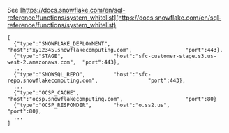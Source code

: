 See [https://docs.snowflake.com/en/sql-reference/functions/system_whitelist](https://docs.snowflake.com/en/sql-reference/functions/system_whitelist)
```
[
  {"type":"SNOWFLAKE_DEPLOYMENT", "host":"xy12345.snowflakecomputing.com",                 "port":443},
  {"type":"STAGE",                "host":"sfc-customer-stage.s3.us-west-2.amazonaws.com",  "port":443},
  ...
  {"type":"SNOWSQL_REPO",         "host":"sfc-repo.snowflakecomputing.com",                "port":443},
  ...
  {"type":"OCSP_CACHE",           "host":"ocsp.snowflakecomputing.com",                    "port":80}
  {"type":"OCSP_RESPONDER",       "host":"o.ss2.us",                                       "port":80},
  ...
]
```

